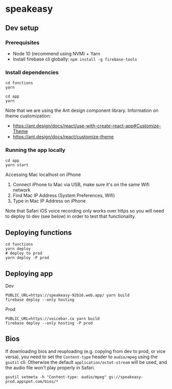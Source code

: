 # speakeasy

## Dev setup

### Prerequisites

- Node 10 (recommend using NVM) + Yarn
- Install firebase cli globally: `npm install -g firebase-tools`

### Install dependencies

```
cd functions
yarn
```

```
cd app
yarn
```

Note that we are using the Ant design component library. Information on theme customization:

- https://ant.design/docs/react/use-with-create-react-app#Customize-Theme
- https://ant.design/docs/react/customize-theme

### Running the app locally

```
cd app
yarn start
```

Accessing Mac localhost on iPhone

1. Connect iPhone to Mac via USB, make sure it's on the same Wifi network
2. Find Mac IP Address (System Preferences, Wifi)
3. Type in Mac IP Address on iPhone

Note that Safari iOS voice recording only works over https so you will need to deploy to dev (see below) in order to test that functionality.

## Deploying functions

```
cd functions
yarn deploy
# deploy to prod
yarn deploy -P prod
```

## Deploying app

Dev

```
PUBLIC_URL=https://speakeasy-92b16.web.app/ yarn build
firebase deploy --only hosting
```

Prod

```
PUBLIC_URL=https://voicebar.co yarn build
firebase deploy --only hosting -P prod
```

## Bios

If downloading bios and reuploading (e.g. copying from dev to prod, or vice versa), you need to set the `Content-type`
header to `audio/mpeg` using the `gsutil` cli. Otherwise the default `application/octet-stream` will be used, and the
audio file won't play properly in Safari.

```
gsutil setmeta -h "Content-type: audio/mpeg" gs://speakeasy-prod.appspot.com/bios/*
```
